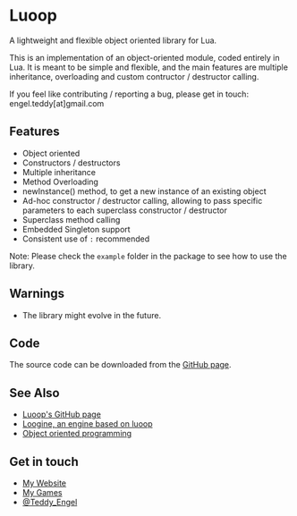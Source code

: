 Luoop
=====

A lightweight and flexible object oriented library for Lua.

This is an implementation of an object-oriented module, coded entirely in Lua.
It is meant to be simple and flexible, and the main features are multiple inheritance, overloading and custom contructor / destructor calling.

If you feel like contributing / reporting a bug, please get in touch: engel.teddy[at]gmail.com 

Features
--------

* Object oriented
* Constructors / destructors
* Multiple inheritance
* Method Overloading
* newInstance() method, to get a new instance of an existing object
* Ad-hoc constructor / destructor calling, allowing to pass specific parameters to each superclass constructor / destructor
* Superclass method calling
* Embedded Singleton support
* Consistent use of `:` recommended

Note: Please check the `example` folder in the package to see how to use the library.

Warnings
--------

* The library might evolve in the future.

Code
----

The source code can be downloaded from the [GitHub page][gh].

See Also
--------

* [Luoop's GitHub page][gh]
* [Loogine, an engine based on luoop][log]
* [Object oriented programming][oop]

Get in touch
------------
* [My Website][ws]
* [My Games][gws]
* [@Teddy_Engel][tw]

[gh]: https://github.com/TeddyEngel/Luoop
[log]: https://github.com/TeddyEngel/Loogine
[oop]:http://en.wikipedia.org/wiki/Object-oriented_programming

[ws]: http://www.engelteddy.com
[gws]: http://www.teddyengelgames.com
[tw]: https://twitter.com/Teddy_Engel

